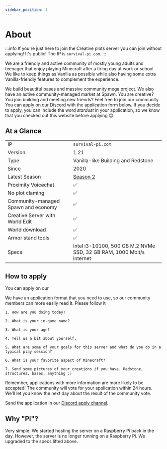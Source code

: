 ```yaml
---
sidebar_position: 1
---
```


# About

:::info
If you're just here to join the Creative plots server you can join without applying! It's public! The IP is `survival-pi.com`.
:::

We are a friendly and active community of mostly young adults and teenager that enjoy playing Minecraft after a tiring day at work or school. We like to keep things as Vanilla as possible while also having some extra Vanilla-friendly features to complement the experience. 

We build beautiful bases and massive community mega project. We also have an active community-managed market at Spawn. You are creative? You join building and meeting new friends? Feel free to join our community. You can apply on our [Discord](pathname://https://discord.gg/WKAtDzEu24) with the application form below. If you decide to apply, you can include the word *stardust* in your application, so we know that you checked out this website before applying 😊

## At a Glance

| | |
|---|---|
| IP | `survival-pi.com` |
| Version | 1.21 | 
| Type | Vanilla-like Building and Redstone |
| Since | 2020 |
| Latest Season | [Season 2](../season2/season2.md)
| Proximity Voicechat | ✅ |
| No plot claming | ✅ |
| Community-managed Spawn and economy | ✅ |
| Creative Server with World Edit | ✅ |
| World download | ✅ |
| Armor stand tools | ✅ |
| Specs | Intel i3-10100, 500 GB M.2 NVMe SSD, 32 GB RAM, 1000 Mbit/s internet |

## How to apply

You can apply on our 

We have an application format that you need to use, so our community members can more easily read it. Please follow it

```
1. How are you doing today?

2. What is your in-game name?

3. What is your age?

4. Tell us a bit about yourself.

5. What are some of your goals for this server and what do you do in a typical play session?

6. What is your favorite aspect of Minecraft?

7. Send some pictures of your creations if you have. Redstone, structures, bases, anything :)
```

Remember, applications with more information are more likely to be accepted! The community will vote for your application within 24 hours. We'll let you know the next day about the result of the community vote.

Send the application in our [Discord apply channel](pathname://https://discord.gg/WKAtDzEu24).

## Why "Pi"?
Very simple: We started hosting the server on a Raspberry Pi back in the day. However, the server is no longer running on a Raspberry Pi. We upgraded to the specs lifted above.